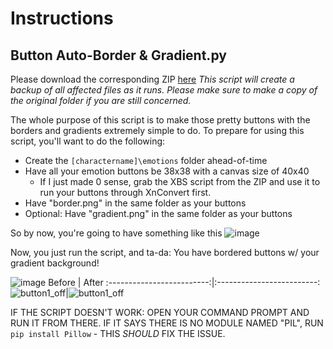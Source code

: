 # Instructions

## Button Auto-Border & Gradient.py
Please download the corresponding ZIP [here](https://drive.google.com/file/d/11_kogySoJkuKgoBxbaKfW9Lh9SiuK95C/view?usp=sharing)
_This script will create a backup of all affected files as it runs. Please make sure to make a copy of the original folder if you are still concerned._

The whole purpose of this script is to make those pretty buttons with the borders and gradients extremely simple to do. To prepare for using this script, you'll want to do the following:
- Create the `[charactername]\emotions` folder ahead-of-time
- Have all your emotion buttons be 38x38 with a canvas size of 40x40
    - If I just made 0 sense, grab the XBS script from the ZIP and use it to run your buttons through XnConvert first.
- Have "border.png" in the same folder as your buttons
- Optional: Have "gradient.png" in the same folder as your buttons

So by now, you're going to have something like this
![image](https://user-images.githubusercontent.com/27789584/158398840-61411f90-a3dd-41c3-9644-cf41a37fbae1.png)

Now, you just run the script, and ta-da: You have bordered buttons w/ your gradient background!

![image](https://user-images.githubusercontent.com/27789584/158398892-1a0b0291-b034-40ec-9710-4c986d258f4d.png)
Before                     |  After
:-------------------------:|:-------------------------:
![button1_off](https://user-images.githubusercontent.com/27789584/158399392-f8812146-660c-48ee-96d2-2c0e1bffd998.png)|![button1_off](https://user-images.githubusercontent.com/27789584/158398976-efaafcf7-3fa4-4ea7-85e9-146ee33fe1de.png)


IF THE SCRIPT DOESN'T WORK: OPEN YOUR COMMAND PROMPT AND RUN IT FROM THERE. IF IT SAYS THERE IS NO MODULE NAMED "PIL", RUN `pip install Pillow` - THIS *SHOULD* FIX THE ISSUE.
